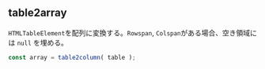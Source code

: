 ## table2array
`HTMLTableElement`を配列に変換する。`Rowspan`, `Colspan`がある場合、空き領域には `null` を埋める。

```ts
const array = table2column( table );
```
